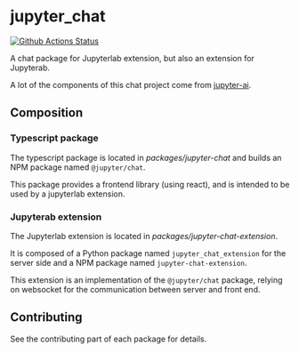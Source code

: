 # jupyter_chat

[![Github Actions Status](https://github.com/jupyterlab-contrib/jupyter-chat/workflows/Build/badge.svg)](https://github.com/jupyterlab-contrib/jupyter-chat/actions/workflows/build.yml)

A chat package for Jupyterlab extension, but also an extension for Jupyterab.

A lot of the components of this chat project come from
[jupyter-ai](https://github.com/jupyterlab/jupyter-ai).

## Composition

### Typescript package

The typescript package is located in *packages/jupyter-chat* and builds an NPM
package named `@jupyter/chat`.

This package provides a frontend library (using react), and is intended to be
used by a jupyterlab extension.

### Jupyterab extension

The Jupyterlab extension is located in *packages/jupyter-chat-extension*.

It is composed of a Python package named `jupyter_chat_extension`
for the server side and a NPM package named `jupyter-chat-extension`.

This extension is an implementation of the `@jupyter/chat` package, relying on
websocket for the communication between server and front end.

## Contributing

See the contributing part of each package for details.
